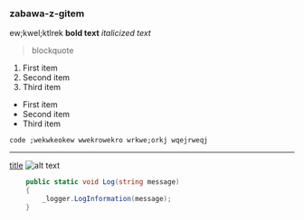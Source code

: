### zabawa-z-gitem
ew;kwel;ktlrek
**bold text**
*italicized text*
> blockquote
1. First item
2. Second item
3. Third item

- First item
- Second item
- Third item

`code ;wekwkeokew
wwekrowekro
wrkwe;orkj
wqejrweqj`

---

[title](https://www.example.com)
![alt text](image.jpg)

```csharp
    public static void Log(string message)
    {
        _logger.LogInformation(message);
    }
```
